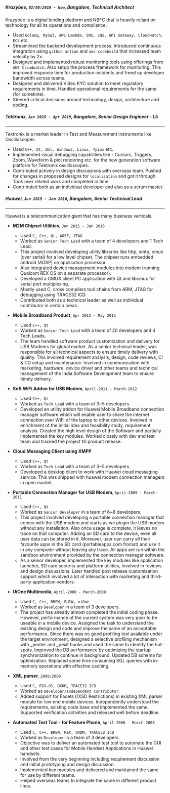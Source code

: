 ##### Krazybee, `02/05/2019 - Now`, Bangalore, Technical Architect
Krazybee is a digital lending platform and NBFC that is heavily reliant on technology for all its operations and compliance.

* Used `Golang, MySql, AWS Lambda, SNS, SQS, API Gateway, Cloudwatch, ECS` etc.  
* Streamlined the backend development process. Introduced continuous integration using `github action` and `aws codebuild` that increased team velocity by 2x.
* Designed and implemented robust monitoring tools using offerings from `AWS Cloudwatch`. Also setup the process framework for monitoring. This improved response time for production incidents and freed up developer bandwidth across teams.
* Designed and delivered Video KYC solution to meet regulatory requirements in time. Handled operational requirements for the same (for sometime).
* Steered critical decisions around technology, design, architecture and coding. 

##### Tektronix, `Jan 2015 - Apr 2019`, Bangalore, Senior Design Engineer - L5
----
Tektronix is a market leader in Test and Measurement instruments like Oscilloscopes.

* Used  `C++, Qt, Qml, Windows, Linux, Tpinx` etc.
* Implemented visual debugging capabilities like - Cursors, Triggers, Zoom, Waveform & plot rendering etc. for the new generation software platform for Tektronix oscilloscopes.
* Contributed actively in design discussions with overseas team. Pushed for changes in proposed designs for `localization` and got it through. Took over related work and completed in time. 
* Contributed both as an individual developer and also as a scrum master.


##### Huawei, `Jun 2015 - Jan 2016`, Bangalore, Senior Technical Lead
----
Huawei is a telecommunication giant that has many business verticals.

* **M2M Chipset Utilities**, `Jun 2015 - Jan 2016`
    * Used `C, C++, Qt, AOSP, JTAG`
    * Worked as `Senior Tech Lead` with a team of 4 developers and 1 Tech Lead.
    * This project involved developing utility libraries like http, smtp, cmux (over serial) for a low level chipset. The chipset runs embedded android (AOSP) on application processor. 
    * Also integrated device management modules into modem (running Qualcom REX OS on a separate processor).
    * Developed a CMUX client PC application with Qt and libcmux for serial port multiplexing. 
    * Mostly used C, cross compilers tool chains from ARM, JTAG for debugging using TRACE32 ICD. 
    * Contributed both as a technical leader as well as individual contributor in certain areas.

* **Mobile Broadband Product**, `Apr 2012 - May 2015`  	
    * Used `C++, Qt`
    * Worked as `Senior Tech Lead` with a team of 20 developers and 4 Tech Leads.
    * The team handled software product customization and delivery for USB Modems for global market. As a senior technical leader, was responsible for all technical aspects to ensure timely delivery with quality. This involved requirement analysis, design, code reviews, CI & CD setup and maintenance. Involved in communication with marketing, hardware, device driver and other teams and technical management of the India Software Development team to ensure timely delivery.

* **Soft WiFi Addon for USB Modem**, `April-2011 - March-2012`
    * Used `C++, Qt`
    * Worked as `Tech Lead` with a team of 3~5 developers.
    * Developed an utility addon for Huawei Mobile Broadband connection manager software which will enable user to share the internet connection over WiFi of the laptop to other devices. Involved in enrichment of the initial idea and feasibility study, requirement analysis. Created the high level design of the Software and partially implemented the key modules. Worked closely with dev and test team and tracked the project till product release.

* **Cloud Messaging Client using XMPP**
    * Used `C++, Qt`
    * Worked as `Tech Lead` with a team of 3~5 developers.
    * Developed a desktop client to work with Huawei cloud messaging service. This was shipped with huawei modem connection managers in open market.

* **Portable Connection Manager for USB Modem**, `April-2009 - March-2011`
    * Used `C++, Qt`
    * Worked as `Senior Developer` in a team of 6~8 developers.
    * This project involved developing a portable connection manager that comes with the USB modem and starts as we plugin the USB modem without any installation. Also once usage is complete, it leaves no trace on that computer. Adding an SD card to the device, even all user data can be stored in it. Moreover, user can carry all their favourite apps in the SD card (portableapps.com fromat) and use it in any computer without leaving any trace. All apps are run within the sandbox environment provided by the connection manager software. 
    * As a senior developer, implemented the key modules like application launcher, SD card security and platform utilities, involved in reviews and design discussions. Later handled post release customization support which involved a lot of interaction with marketing and third-party application vendors.

*  **UiOne Multimedia**, `April-2008 - March-2009`
    * Used `C, C++, BREW, BUIW, uiOne`
    * Worked as `Developer` in a team of 3 developers.
    * The project has already almost completed the initial coding phase. However, performance of the current system was very poor to be useable in a mobile device. Assigned the task to understand the existing design and code and improve the same of an acceptable performance. Since there was no good profiling tool available under the target environment, designed a selective profiling mechanism with \_penter and \_pexit hooks and used the same to identify the hot-spots. Improved the DB performance by optimizing the startup synchronization to continue in background. Updated DB schema for optimization. Replaced some time consuming SQL queries with in-memory operations with effective caching.

* **XML parser**, `2008/2009`
    * Used `C, REX-OS, QXDM, TRACE32 ICD` 
    * Worked as `Developer/Independent Contributor`.
    * Added support for Facets (/XSD Restrictions) in existing XML parser module for low end mobile devices. Independently understood the requirements, existing code base and implemented the same. Supported verification activities and released well before deadline.

* **Automated Test Tool - for Feature Phone**, `April-2006 - March-2008`
    * Used `C, C++, BREW, REX, QXDM, TRACE32 ICD` 
    * Worked as `Developer` in a team of 3 developers.
    * Objective was to deliver an automated test tool to automate the GUI and other test cases for Mobile Handset Applications in Huawei handsets. 
    * Involved from the very beginning including requirement discussion and initial prototyping and design discussion. 
    * Implemented key modules and delivered and maintained the same for use by different teams. 
    * Helped overseas teams to integrate the same in different product lines.

